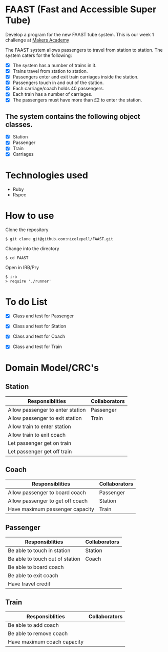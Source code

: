 FAAST (Fast and Accessible Super Tube)
=================

Develop a program for the new FAAST tube system. This is our week 1 challenge at [Makers Academy](https://www.makersacademy.com)

The FAAST system allows passengers to travel from station to station. The system caters for the following:

- [x] The system has a number of trains in it.
- [x] Trains travel from station to station.
- [x] Passengers enter and exit train carriages inside the station.
- [x] Passengers touch in and out of the station.
- [x] Each carriage/coach holds 40 passengers.
- [x] Each train has a number of carriages.
- [x] The passengers must have more than £2 to enter the station.

The system contains the following object classes.
-----
- [x] Station
- [x] Passenger
- [x] Train
- [x] Carriages

Technologies used
=================
- Ruby
- Rspec

How to use
==========
Clone the repository
```shell
$ git clone git@github.com:nicolepell/FAAST.git
```

Change into the directory
```shell
$ cd FAAST
```

Open in IRB/Pry
```shell
$ irb
> require './runner'
```

To do List
===========
- [x] Class and test for Passenger
- [x] Class and test for Station
- [x] Class and test for Coach
- [x] Class and test for Train


Domain Model/CRC's
==================

Station
-------
Responsiblities|Collaborators
---------------|-------------
Allow passenger to enter station | Passenger
Allow passenger to exit station | Train  
Allow train to enter station |
Allow train to exit coach |
Let passenger get on train |
Let passenger get off train |

Coach
-----
Responsiblities|Collaborators
---------------|-------------
Allow passenger to board coach | Passenger
Allow passenger to get off coach | Station
Have maximum passenger capacity | Train

Passenger
---------
Responsiblities|Collaborators
---------------|-------------
Be able to touch in station | Station
Be able to touch out of station | Coach
Be able to board coach |
Be able to exit coach |
Have travel credit |

Train
------
Responsiblities|Collaborators
---------------|-------------
Be able to add coach |
Be able to remove coach |
Have maximum coach capacity |

